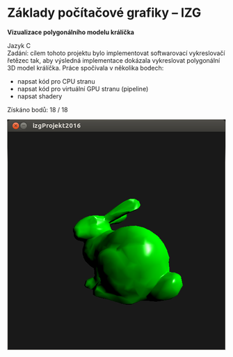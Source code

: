 # Základy počítačové grafiky – IZG
**Vizualizace polygonálního modelu králíčka**  
  
Jazyk C  
Zadání: cílem tohoto projektu bylo implementovat softwarovací vykreslovačí řetězec tak, aby výsledná implementace dokázala vykreslovat polygonální 3D model králíčka. Práce spočívala v několika bodech:  
  
* napsat kód pro CPU stranu
* napsat kód pro virtuální GPU stranu (pipeline)
* napsat shadery
  
Získáno bodů: 18 / 18  
  
![obrázek králička](https://raw.githubusercontent.com/iwitrag/FIT-VUT/master/Základy%20počítačové%20grafiky%20(C)/bunny.png)  
